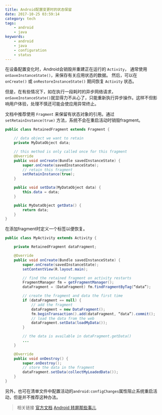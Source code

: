 ```yaml
---
title: Android配置变更时的状态保留
date: 2017-10-25 03:59:14
category: tech
tags:
    - android
    - java
keywords:
    - android
    - java
    - configuration
    - status
---
```


在设备配置变化时，Android会销毁并重建正在运行的 `Activity`， 通常使用 `onSaveInstanceState()`，来保存有关应用状态的数据。 然后，可以在 `onCreate()` 或 `onRestoreInstanceState()` 期间恢复 `Activity` 状态。

但是，在有些情况下，如在执行一段耗时的异步网络请求，`onSaveInstanceState()`就显得力不从心了，只能重新执行异步操作。这样不但影响用户体验，处理不慎还可能会使应用异常终止。

文档中推荐使用 `Fragment` 来保留有状态对象的引用。通过 `setRetainInstance(true)` 方法，系统不会在重启活动时销毁fragment。

```java
public class RetainedFragment extends Fragment {

    // data object we want to retain
    private MyDataObject data;

    // this method is only called once for this fragment
    @Override
    public void onCreate(Bundle savedInstanceState) {
        super.onCreate(savedInstanceState);
        // retain this fragment
        setRetainInstance(true);
    }

    public void setData(MyDataObject data) {
        this.data = data;
    }

    public MyDataObject getData() {
        return data;
    }
}
```

在添加fragment时定义一个标签以便恢复。

```java
public class MyActivity extends Activity {

    private RetainedFragment dataFragment;

    @Override
    public void onCreate(Bundle savedInstanceState) {
        super.onCreate(savedInstanceState);
        setContentView(R.layout.main);

        // find the retained fragment on activity restarts
        FragmentManager fm = getFragmentManager();
        dataFragment = (DataFragment) fm.findFragmentByTag(“data”);

        // create the fragment and data the first time
        if (dataFragment == null) {
            // add the fragment
            dataFragment = new DataFragment();
            fm.beginTransaction().add(dataFragment, “data”).commit();
            // load the data from the web
            dataFragment.setData(loadMyData());
        }

        // the data is available in dataFragment.getData()
        ...
    }

    @Override
    public void onDestroy() {
        super.onDestroy();
        // store the data in the fragment
        dataFragment.setData(collectMyLoadedData());
    }
}
```

另外，也可在清单文件中配置活动的`android:configChanges`属性阻止系统重启活动，但是并不推荐这种办法。

>相关链接
>[官方文档](https://developer.android.com/guide/topics/resources/runtime-changes.html)
>[Android 转屏那些事儿](http://www.gongmingqm10.net/blog/2015/12/16/you-should-know-about-android-rotate/)
